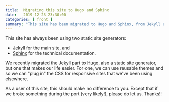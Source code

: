```yaml
---
title:  Migrating this site to Hugo and Sphinx
date:   2019-12-23 23:30:00
categories: [ front ]
summary: "This site has been migrated to Hugo and Sphinx, from Jekyll and Sphinx. Please bear with us."
---
```


This site has always been using two static site generators:

* [Jekyll](https://jekyllrb.com/) for the main site, and
* [Sphinx](https://www.sphinx-doc.org/) for the technical documentation.

We recently migrated the Jekyll part to [Hugo](https://gohugo.io/), also a static site
generator, but one that makes our life easier. For one, we can use reusable themes and
so we can "plug in" the CSS for responsive sites that we've been using elsewhere.

As a user of this site, this should make no difference to you. Except that if we broke
something during the port (very likely!), please do let us. Thanks!!
